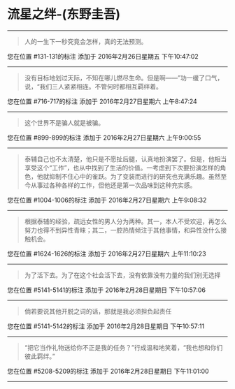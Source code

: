 # 流星之绊-(东野圭吾)

---

> 人的一生下一秒究竟会怎样，真的无法预测。

您在位置 #131-131的标注 添加于 2016年2月26日星期五 下午10:47:02

---

> 没有目标地划过天际，不知在哪儿燃尽生命。但是啊——”功一缓了口气，说，“我们三人紧紧相连。不管何时都相互羁绊着。

您在位置 #716-717的标注 添加于 2016年2月27日星期六 上午8:47:24

---

> 这个世界不是骗人就是被骗。

您在位置 #899-899的标注 添加于 2016年2月27日星期六 上午9:00:55

---

> 泰辅自己也不太清楚，他只是不愿扯后腿，认真地扮演罢了。但是，他相当享受这个“工作”，也从中找到了生活的价值。一考虑到下次要扮演怎样的角色，他就抑制不住心中的雀跃。为了变装而进行的研究也充满乐趣。虽然至今从事过各种各样的工作，但他还是第一次品味到这种充实感。

您在位置 #1004-1006的标注 添加于 2016年2月27日星期六 上午9:08:32

---

> 根据泰辅的经验，疏远女性的男人分为两种。其一，本人不受欢迎，再怎么努力也得不到异性青睐；其二，一腔热情倾注于其他事情，和异性没什么接触机会。

您在位置 #1624-1626的标注 添加于 2016年2月27日星期六 上午11:10:23

---

> 为了活下去。为了在这个社会活下去，没有依靠没有力量的我们别无选择

您在位置 #5141-5141的标注 添加于 2016年2月28日星期日 下午10:57:06

---

> 倘若要说其他开脱之词的话，那就是我必须担负起责任

您在位置 #5141-5142的标注 添加于 2016年2月28日星期日 下午10:57:11

---

> “把它当作礼物送给你不正是我的任务？”行成温和地笑着，“我也想和你们彼此羁绊。”

您在位置 #5208-5209的标注 添加于 2016年2月28日星期日 下午11:01:00

---

